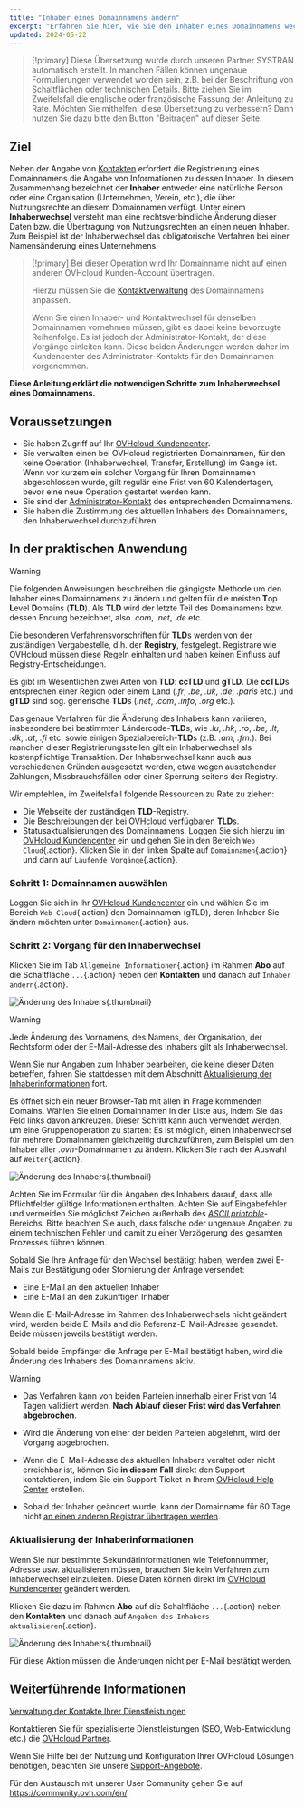 ```yaml
---
title: "Inhaber eines Domainnamens ändern"
excerpt: "Erfahren Sie hier, wie Sie den Inhaber eines Domainnamens wechseln können"
updated: 2024-05-22
---
```


> [!primary]
> Diese Übersetzung wurde durch unseren Partner SYSTRAN automatisch erstellt. In manchen Fällen können ungenaue Formulierungen verwendet worden sein, z.B. bei der Beschriftung von Schaltflächen oder technischen Details. Bitte ziehen Sie im Zweifelsfall die englische oder französische Fassung der Anleitung zu Rate. Möchten Sie mithelfen, diese Übersetzung zu verbessern? Dann nutzen Sie dazu bitte den Button "Beitragen" auf dieser Seite.
>

## Ziel

Neben der Angabe von [Kontakten](/pages/account_and_service_management/account_information/managing_contacts) erfordert die Registrierung eines Domainnamens die Angabe von Informationen zu dessen Inhaber. In diesem Zusammenhang bezeichnet der **Inhaber** entweder eine natürliche Person oder eine Organisation (Unternehmen, Verein, etc.), die über Nutzungsrechte an diesem Domainnamen verfügt. Unter einem **Inhaberwechsel** versteht man eine rechtsverbindliche Änderung dieser Daten bzw. die Übertragung von Nutzungsrechten an einen neuen Inhaber. Zum Beispiel ist der Inhaberwechsel das obligatorische Verfahren bei einer Namensänderung eines Unternehmens.

> [!primary]
>Bei dieser Operation wird Ihr Domainname nicht auf einen anderen OVHcloud Kunden-Account übertragen.
>
>Hierzu müssen Sie die [Kontaktverwaltung](/pages/account_and_service_management/account_information/managing_contacts) des Domainnamens anpassen.
>
> Wenn Sie einen Inhaber- und Kontaktwechsel für denselben Domainnamen vornehmen müssen, gibt es dabei keine bevorzugte Reihenfolge. Es ist jedoch der Administrator-Kontakt, der diese Vorgänge einleiten kann. Diese beiden Änderungen werden daher im Kundencenter des Administrator-Kontakts für den Domainnamen vorgenommen.

**Diese Anleitung erklärt die notwendigen Schritte zum Inhaberwechsel eines Domainnamens.**

## Voraussetzungen

- Sie haben Zugriff auf Ihr [OVHcloud Kundencenter](/links/manager).
- Sie verwalten einen bei OVHcloud registrierten Domainnamen, für den keine Operation (Inhaberwechsel, Transfer, Erstellung) im Gange ist. Wenn vor kurzem ein solcher Vorgang für Ihren Domainnamen abgeschlossen wurde, gilt regulär eine Frist von 60 Kalendertagen, bevor eine neue Operation gestartet werden kann.
- Sie sind der [Administrator-Kontakt](/pages/account_and_service_management/account_information/managing_contacts) des entsprechenden Domainnamens.
- Sie haben die Zustimmung des aktuellen Inhabers des Domainnamens, den Inhaberwechsel durchzuführen.

## In der praktischen Anwendung

> [!warning]
>
> Die folgenden Anweisungen beschreiben die gängigste Methode um den Inhaber eines Domainnamens zu ändern und gelten für die meisten **T**op **L**evel **D**omains (**TLD**). Als **TLD** wird der letzte Teil des Domainamens bzw. dessen Endung bezeichnet, also *.com*, *.net*, *.de* etc.
>
> Die besonderen Verfahrensvorschriften für **TLD**s werden von der zuständigen Vergabestelle, d.h. der **Registry**, festgelegt. Registrare wie OVHcloud müssen diese Regeln einhalten und haben keinen Einfluss auf Registry-Entscheidungen.
>
> Es gibt im Wesentlichen zwei Arten von **TLD**: **ccTLD** und **gTLD**. Die **ccTLD**s entsprechen einer Region oder einem Land (*.fr*, *.be*, *.uk*, *.de*, *.paris* etc.) und **gTLD** sind sog. generische **TLD**s (*.net*, *.com*, *.info*, *.org* etc.).
>
> Das genaue Verfahren für die Änderung des Inhabers kann variieren, insbesondere bei bestimmten Ländercode-**TLD**s, wie *.lu*, *.hk*, *.ro*, *.be*, *.lt*, *.dk*, *.at*, *.fi* etc. sowie einigen Spezialbereich-**TLD**s (z.B. *.am*, *.fm.*). Bei manchen dieser Registrierungsstellen gilt ein Inhaberwechsel als kostenpflichtige Transaktion. Der Inhaberwechsel kann auch aus verschiedenen Gründen ausgesetzt werden, etwa wegen ausstehender Zahlungen, Missbrauchsfällen oder einer Sperrung seitens der Registry.
>
> Wir empfehlen, im Zweifelsfall folgende Ressourcen zu Rate zu ziehen:
>
> - Die Webseite der zuständigen **TLD**-Registry.
> - Die [Beschreibungen der bei OVHcloud verfügbaren **TLD**s](/links/web/domains-tld).
> - Statusaktualisierungen des Domainnamens. Loggen Sie sich hierzu im [OVHcloud Kundencenter](/links/manager) ein und gehen Sie in den Bereich `Web Cloud`{.action}. Klicken Sie in der linken Spalte auf `Domainnamen`{.action} und dann auf `Laufende Vorgänge`{.action}.
>

### Schritt 1: Domainnamen auswählen

Loggen Sie sich in Ihr [OVHcloud Kundencenter](/links/manager) ein und wählen Sie im Bereich `Web Cloud`{.action} den Domainnamen (gTLD), deren Inhaber Sie ändern möchten unter `Domainnamen`{.action} aus.

### Schritt 2: Vorgang für den Inhaberwechsel

Klicken Sie im Tab `Allgemeine Informationen`{.action} im Rahmen **Abo** auf die Schaltfläche `...`{.action} neben den **Kontakten** und danach auf `Inhaber ändern`{.action}.

![Änderung des Inhabers](images/change-domain-name-holder.png){.thumbnail}

> [!warning]
>
> Jede Änderung des Vornamens, des Namens, der Organisation, der Rechtsform oder der E-Mail-Adresse des Inhabers gilt als Inhaberwechsel.
> 
> Wenn Sie nur Angaben zum Inhaber bearbeiten, die keine dieser Daten betreffen, fahren Sie stattdessen mit dem Abschnitt [Aktualisierung der Inhaberinformationen](#updateownerinformation) fort.
> 

Es öffnet sich ein neuer Browser-Tab mit allen in Frage kommenden Domains. Wählen Sie einen Domainnamen in der Liste aus, indem Sie das Feld links davon ankreuzen. Dieser Schritt kann auch verwendet werden, um eine Gruppenoperation zu starten: Es ist möglich, einen Inhaberwechsel für mehrere Domainnamen gleichzeitig durchzuführen, zum Beispiel um den Inhaber aller *.ovh*-Domainnamen zu ändern. Klicken Sie nach der Auswahl auf `Weiter`{.action}.

![Änderung des Inhabers](images/available-domains.png){.thumbnail}

Achten Sie im Formular für die Angaben des Inhabers darauf, dass alle Pflichtfelder gültige Informationen enthalten. Achten Sie auf Eingabefehler und vermeiden Sie möglichst Zeichen außerhalb des *[ASCII printable](http://facweb.cs.depaul.edu/sjost/it212/documents/ascii-pr.htm)*-Bereichs. Bitte beachten Sie auch, dass falsche oder ungenaue Angaben zu einem technischen Fehler und damit zu einer Verzögerung des gesamten Prozesses führen können.

Sobald Sie Ihre Anfrage für den Wechsel bestätigt haben, werden zwei E-Mails zur Bestätigung oder Stornierung der Anfrage versendet:

- Eine E-Mail an den aktuellen Inhaber
- Eine E-Mail an den zukünftigen Inhaber

Wenn die E-Mail-Adresse im Rahmen des Inhaberwechsels nicht geändert wird, werden beide E-Mails and die Referenz-E-Mail-Adresse gesendet. Beide müssen jeweils bestätigt werden.

Sobald beide Empfänger die Anfrage per E-Mail bestätigt haben, wird die Änderung des Inhabers des Domainnamens aktiv.

> [!warning]
>
> - Das Verfahren kann von beiden Parteien innerhalb einer Frist von 14 Tagen validiert werden. **Nach Ablauf dieser Frist wird das Verfahren abgebrochen**.
>
> - Wird die Änderung von einer der beiden Parteien abgelehnt, wird der Vorgang abgebrochen.
>
> - Wenn die E-Mail-Adresse des aktuellen Inhabers veraltet oder nicht erreichbar ist, können Sie **in diesem Fall** direkt den Support kontaktieren, indem Sie ein Support-Ticket in Ihrem [OVHcloud Help Center](https://help.ovhcloud.com/csm?id=csm_get_help) erstellen.
>
> - Sobald der Inhaber geändert wurde, kann der Domainname für 60 Tage nicht [an einen anderen Registrar übertragen werden](/pages/web_cloud/domains/transfer_outgoing_domain).

### Aktualisierung der Inhaberinformationen <a name="updateownerinformation"></a>

Wenn Sie nur bestimmte Sekundärinformationen wie Telefonnummer, Adresse usw. aktualisieren müssen, brauchen Sie kein Verfahren zum Inhaberwechsel einzuleiten. Diese Daten können direkt im [OVHcloud Kundencenter](/links/manager) geändert werden.

Klicken Sie dazu im Rahmen **Abo** auf die Schaltfläche `...`{.action} neben den **Kontakten** und danach auf `Angaben des Inhabers aktualisieren`{.action}.

![Änderung des Inhabers](images/refresh-owner-information.png){.thumbnail}

Für diese Aktion müssen die Änderungen nicht per E-Mail bestätigt werden.

## Weiterführende Informationen

[Verwaltung der Kontakte Ihrer Dienstleistungen](/pages/account_and_service_management/account_information/managing_contacts)

Kontaktieren Sie für spezialisierte Dienstleistungen (SEO, Web-Entwicklung etc.) die [OVHcloud Partner](/links/partner).

Wenn Sie Hilfe bei der Nutzung und Konfiguration Ihrer OVHcloud Lösungen benötigen, beachten Sie unsere [Support-Angebote](/links/support).

Für den Austausch mit unserer User Community gehen Sie auf <https://community.ovh.com/en/>.
